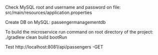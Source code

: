 Check MySQL root and username and password on file:
   src/main/resources/application.properties
   
Create DB on MySQL:
   passengermanagementdb

To build the microservice run command on root directory of the project:
   ./gradlew clean build bootRun
   
Test http://localhost:8081/api/passengers -GET